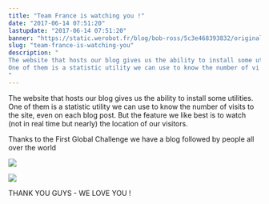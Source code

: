 ```yaml
---
title: "Team France is watching you !"
date: "2017-06-14 07:51:20"
lastupdate: "2017-06-14 07:51:20"
banner: "https://static.werobot.fr/blog/bob-ross/5c3e468393832/original.jpg"
slug: "team-france-is-watching-you"
description: " 
The website that hosts our blog gives us the ability to install some utilities.
One of them is a statistic utility we can use to know the number of vi
"
---
```

The website that hosts our blog gives us the ability to install some utilities.
One of them is a statistic utility we can use to know the number of visits to the site, even on each blog post.
But the feature we like best is to watch (not in real time but nearly) the location of our visitors.

Thanks to the First Global Challenge we have a blog followed by people all over the world

![](https://static.werobot.fr/blog/bob-ross/5c3e468393832/50.jpg)

![](https://static.werobot.fr/blog/bob-ross/5c3e46843ba01/50.jpg)

THANK YOU GUYS - WE LOVE YOU !
    